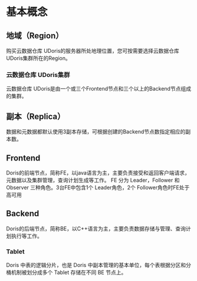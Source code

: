 # 基本概念

## 地域（Region）

购买云数据仓库 UDoris的服务器所处地理位置，您可按需要选择云数据仓库 UDoris集群所在的Region。

### 云数据仓库 UDoris集群

云数据仓库 UDoris是由一个或三个Frontend节点和三个以上的Backend节点组成的集群。

## 副本（Replica）

数据和元数据都默认使用3副本存储，可根据创建的Backend节点数指定相应的副本数。

## Frontend

Doris的前端节点，简称FE，以java语言为主，主要负责接受和返回客户端请求，元数据以及集群管理，查询计划生成等工作。
FE 分为 Leader，Follower 和 Observer 三种角色。3台FE中包含1个 Leader角色，2个 Follower角色时FE处于高可用

## Backend

Doris的后端节点，简称BE，以C++语言为主，主要负责数据存储与管理、查询计划执行等工作。

### Tablet

Doris 中表的逻辑分片，也是 Doris 中副本管理的基本单位，每个表根据分区和分桶机制被划分成多个 Tablet 存储在不同 BE 节点上。
